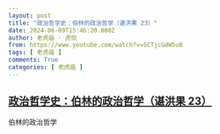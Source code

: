 ```yaml
---
layout: post
title: "政治哲学史：伯林的政治哲学（谌洪果 23）"
date: 2024-06-09T15:46:20.000Z
author: 老虎庙 · 虎侃
from: https://www.youtube.com/watch?v=SCTjcGdW5u0
tags: [ 老虎庙 ]
comments: True
categories: [ 老虎庙 ]
---
```

<!--1717947980000-->
[政治哲学史：伯林的政治哲学（谌洪果 23）](https://www.youtube.com/watch?v=SCTjcGdW5u0)
------

<div>
伯林的政治哲学
</div>
